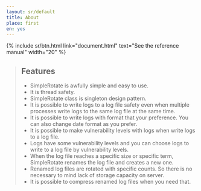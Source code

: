 ```yaml
---
layout: sr/default
title: About
place: first
en: yes
---
```


{% include sr/btn.html link="document.html" text="See the reference manual" width="20" %}

> ## Features
> * SimpleRotate is awfully simple and easy to use.
> * It is thread safety.
> * SimpleRotate class is singleton design pattern.
> * It is possible to write logs to a log file safety even when multiple processes write logs to the same log file at the same time.
> * It is possible to write logs with format that your preference. You can also change date format as you prefer.
> * It is possible to make vulnerability levels with logs when write logs to a log file.
> * Logs have some vulnerability levels and you can choose logs to write to a log file by vulnerability levels. 
> * When the log file reaches a specific size or specific term, SimpleRotate renames the log file and creates a new one.
> * Renamed log files are rotated with specific counts. So there is no necessary to mind lack of storage capacity on server.
> * It is possible to compress renamed log files when you need that.
